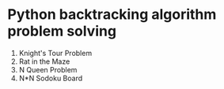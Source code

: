 # Python backtracking algorithm problem solving


1. Knight's Tour Problem
2. Rat in the Maze
3. N Queen Problem
4. N*N Sodoku Board
